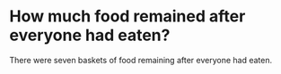 # How much food remained after everyone had eaten?

There were seven baskets of food remaining after everyone had eaten.
